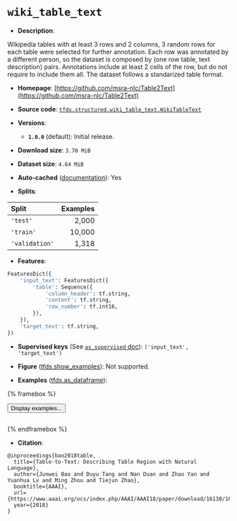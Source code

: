 <div itemscope itemtype="http://schema.org/Dataset">
  <div itemscope itemprop="includedInDataCatalog" itemtype="http://schema.org/DataCatalog">
    <meta itemprop="name" content="TensorFlow Datasets" />
  </div>
  <meta itemprop="name" content="wiki_table_text" />
  <meta itemprop="description" content="Wikipedia tables with at least 3 rows and 2 columns, 3 random rows for each&#10;table were selected for further annotation. Each row was annotated by a&#10;different person, so the dataset is composed by (one row table, text&#10;description) pairs. Annotations include at least 2 cells of the row, but do not&#10;require to include them all.&#10;The dataset follows a standarized table format.&#10;&#10;To use this dataset:&#10;&#10;```python&#10;import tensorflow_datasets as tfds&#10;&#10;ds = tfds.load(&#x27;wiki_table_text&#x27;, split=&#x27;train&#x27;)&#10;for ex in ds.take(4):&#10;  print(ex)&#10;```&#10;&#10;See [the guide](https://www.tensorflow.org/datasets/overview) for more&#10;informations on [tensorflow_datasets](https://www.tensorflow.org/datasets).&#10;&#10;" />
  <meta itemprop="url" content="https://www.tensorflow.org/datasets/catalog/wiki_table_text" />
  <meta itemprop="sameAs" content="https://github.com/msra-nlc/Table2Text" />
  <meta itemprop="citation" content="@inproceedings{bao2018table,&#10;  title={Table-to-Text: Describing Table Region with Natural Language},&#10;  author={Junwei Bao and Duyu Tang and Nan Duan and Zhao Yan and Yuanhua Lv and Ming Zhou and Tiejun Zhao},&#10;  booktitle={AAAI},&#10;  url={https://www.aaai.org/ocs/index.php/AAAI/AAAI18/paper/download/16138/16782},&#10;  year={2018}&#10;}" />
</div>

# `wiki_table_text`

*   **Description**:

Wikipedia tables with at least 3 rows and 2 columns, 3 random rows for each
table were selected for further annotation. Each row was annotated by a
different person, so the dataset is composed by (one row table, text
description) pairs. Annotations include at least 2 cells of the row, but do not
require to include them all. The dataset follows a standarized table format.

*   **Homepage**:
    [https://github.com/msra-nlc/Table2Text](https://github.com/msra-nlc/Table2Text)

*   **Source code**:
    [`tfds.structured.wiki_table_text.WikiTableText`](https://github.com/tensorflow/datasets/tree/master/tensorflow_datasets/structured/wiki_table_text/wiki_table_text.py)

*   **Versions**:

    *   **`1.0.0`** (default): Initial release.

*   **Download size**: `3.70 MiB`

*   **Dataset size**: `4.64 MiB`

*   **Auto-cached**
    ([documentation](https://www.tensorflow.org/datasets/performances#auto-caching)):
    Yes

*   **Splits**:

Split          | Examples
:------------- | -------:
`'test'`       | 2,000
`'train'`      | 10,000
`'validation'` | 1,318

*   **Features**:

```python
FeaturesDict({
    'input_text': FeaturesDict({
        'table': Sequence({
            'column_header': tf.string,
            'content': tf.string,
            'row_number': tf.int16,
        }),
    }),
    'target_text': tf.string,
})
```

*   **Supervised keys** (See
    [`as_supervised` doc](https://www.tensorflow.org/datasets/api_docs/python/tfds/load#args)):
    `('input_text', 'target_text')`

*   **Figure**
    ([tfds.show_examples](https://www.tensorflow.org/datasets/api_docs/python/tfds/visualization/show_examples)):
    Not supported.

*   **Examples**
    ([tfds.as_dataframe](https://www.tensorflow.org/datasets/api_docs/python/tfds/as_dataframe)):

<!-- mdformat off(HTML should not be auto-formatted) -->

{% framebox %}

<button id="displaydataframe">Display examples...</button>
<div id="dataframecontent" style="overflow-x:scroll"></div>
<script src="https://www.gstatic.com/external_hosted/jquery2.min.js"></script>
<script>
var url = "https://storage.googleapis.com/tfds-data/visualization/dataframe/wiki_table_text-1.0.0.html";
$(document).ready(() => {
  $("#displaydataframe").click((event) => {
    // Disable the button after clicking (dataframe loaded only once).
    $("#displaydataframe").prop("disabled", true);

    // Pre-fetch and display the content
    $.get(url, (data) => {
      $("#dataframecontent").html(data);
    }).fail(() => {
      $("#dataframecontent").html(
        'Error loading examples. If the error persist, please open '
        + 'a new issue.'
      );
    });
  });
});
</script>

{% endframebox %}

<!-- mdformat on -->

*   **Citation**:

```
@inproceedings{bao2018table,
  title={Table-to-Text: Describing Table Region with Natural Language},
  author={Junwei Bao and Duyu Tang and Nan Duan and Zhao Yan and Yuanhua Lv and Ming Zhou and Tiejun Zhao},
  booktitle={AAAI},
  url={https://www.aaai.org/ocs/index.php/AAAI/AAAI18/paper/download/16138/16782},
  year={2018}
}
```
